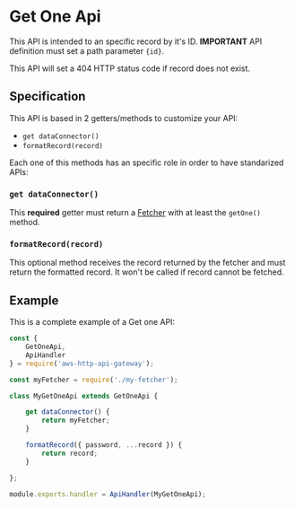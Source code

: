 # Get One Api

This API is intended to an specific record by it's ID. **IMPORTANT** API definition must set a path parameter `{id}`.

This API will set a 404 HTTP status code if record does not exist.

## Specification

This API is based in 2 getters/methods to customize your API:

- `get dataConnector()`
- `formatRecord(record)`

Each one of this methods has an specific role in order to have standarized APIs:

### `get dataConnector()`

This **required** getter must return a [Fetcher](fetchers.md) with at least the `getOne()` method.

### `formatRecord(record)`

This optional method receives the record returned by the fetcher and must return the formatted record. It won't be called if record cannot be fetched.

## Example

This is a complete example of a Get one API:

```js
const {
	GetOneApi,
	ApiHandler
} = require('aws-http-api-gateway');

const myFetcher = require('./my-fetcher');

class MyGetOneApi extends GetOneApi {

	get dataConnector() {
		return myFetcher;
	}

	formatRecord({ password, ...record }) {
		return record;
	}

};

module.exports.handler = ApiHandler(MyGetOneApi);
```
